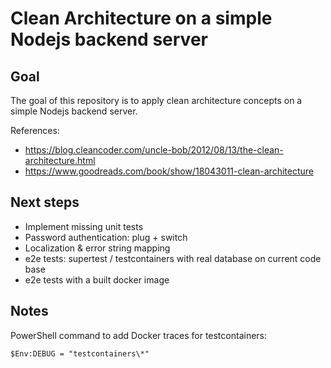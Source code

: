 # Clean Architecture on a simple Nodejs backend server

## Goal

The goal of this repository is to apply clean architecture concepts on a simple Nodejs backend server.

References:

- https://blog.cleancoder.com/uncle-bob/2012/08/13/the-clean-architecture.html
- https://www.goodreads.com/book/show/18043011-clean-architecture

## Next steps

- Implement missing unit tests
- Password authentication: plug + switch
- Localization & error string mapping
- e2e tests: supertest / testcontainers with real database on current code base
- e2e tests with a built docker image

## Notes

PowerShell command to add Docker traces for testcontainers:

```
$Env:DEBUG = "testcontainers\*"
```
